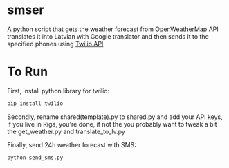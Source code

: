 # smser
A python script that gets the weather forecast from [OpenWeatherMap](https://openweathermap.org) API translates it into Latvian with Google translator and then sends it to the specified phones using [Twilio API](https://www.twilio.com/). 

# To Run
First, install python library for twilio:
```sh
pip install twilio
```

Secondly, rename shared(template).py to shared.py and add your API keys, if you live in Riga, you're done, if not the you probably want to tweak a bit the get_weather.py and translate_to_lv.py

Finally, send 24h weather forecast with SMS:
```sh
python send_sms.py
```


